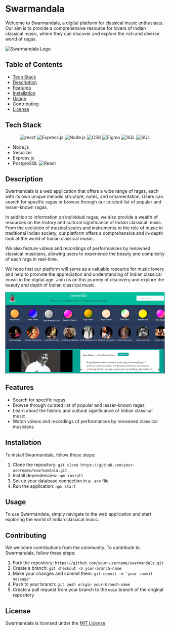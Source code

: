 # Swarmandala

Welcome to Swarmandala, a digital platform for classical music enthusiasts. Our aim is to provide a comprehensive resource for lovers of Indian classical music, where they can discover and explore the rich and diverse world of ragas.

![Swarmandala Logo](https://i.ibb.co/s5Lm3HH/logo-2.png)

## Table of Contents

- [Tech Stack](#tech-stack)
- [Description](#description)
- [Features](#features)
- [Installation](#installation)
- [Usage](#usage)
- [Contributing](#contributing)
- [License](#license)

## Tech Stack

<p align="center">
  <img src="https://github.com/coherencez/tech-logos/raw/master/react.png" width="200" title="react">
  <img src="https://user-images.githubusercontent.com/25181517/183859966-a3462d8d-1bc7-4880-b353-e2cbed900ed6.png" width="200" alt="Express.js">
  <img src="https://github.com/coherencez/tech-logos/raw/master/nodejs.png" width="200" alt="Node.js">
  <img src="https://github.com/coherencez/tech-logos/raw/master/css3.png" width="200" alt="CSS">
  <img src="https://user-images.githubusercontent.com/25181517/189715289-df3ee512-6eca-463f-a0f4-c10d94a06b2f.png" width="200" alt="Figma">
  <img src="https://user-images.githubusercontent.com/25181517/117208740-bfb78400-adf5-11eb-97bb-09072b6bedfc.png" width="200" alt="SQL">
  <img src="https://user-images.githubusercontent.com/25181517/187955005-f4ca6f1a-e727-497b-b81b-93fb9726268e.png" width="200" alt="SQL">
  
  
</p>
<imc src="https://github.com/coherencez/tech-logos/raw/master/react.png" height="100">

- Node.js
- Seculizer
- Express.js
- PostgreSQL 
![React]()


## Description

Swarmandala is a web application that offers a wide range of ragas, each with its own unique melodic structure, notes, and ornamentation. Users can search for specific ragas or browse through our curated list of popular and lesser-known ragas.

In addition to information on individual ragas, we also provide a wealth of resources on the history and cultural significance of Indian classical music. From the evolution of musical scales and instruments to the role of music in traditional Indian society, our platform offers a comprehensive and in-depth look at the world of Indian classical music.

We also feature videos and recordings of performances by renowned classical musicians, allowing users to experience the beauty and complexity of each raga in real-time.

We hope that our platform will serve as a valuable resource for music lovers and help to promote the appreciation and understanding of Indian classical music in the digital age. Join us on this journey of discovery and explore the beauty and depth of Indian classical music.

![Home Page](./swarmandala/public/Screenshot%202023-04-04%20105749.png)

<!-- [![Alt Text](./swarmandala/public/Screenshot%202023-04-04%20105749.png)](./swarmandala/public/Recording%202023-04-04%20105621.mp4) -->

## Features

- Search for specific ragas
- Browse through curated list of popular and lesser-known ragas
- Learn about the history and cultural significance of Indian classical music
- Watch videos and recordings of performances by renowned classical musicians

## Installation

To install Swarmandala, follow these steps:

1. Clone the repository: `git clone https://github.com/your-username/swarmandala.git`
2. Install dependencies: `npm install`
3. Set up your database connection in a `.env` file
4. Run the application: `npm start`

## Usage

To use Swarmandala, simply navigate to the web application and start exploring the world of Indian classical music.

## Contributing

We welcome contributions from the community. To contribute to Swarmandala, follow these steps:

1. Fork the repository: `https://github.com/your-username/swarmandala.git`
2. Create a branch: `git checkout -b your-branch-name`
3. Make your changes and commit them: `git commit -m 'your commit message'`
4. Push to your branch: `git push origin your-branch-name`
5. Create a pull request from your branch to the `main` branch of the original repository

## License

Swarmandala is licensed under the [MIT License](https://opensource.org/licenses/MIT).
